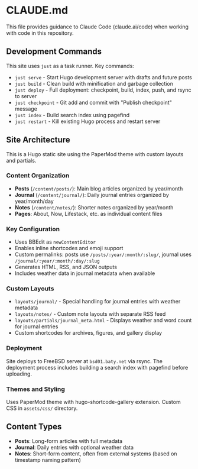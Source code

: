 # CLAUDE.md

This file provides guidance to Claude Code (claude.ai/code) when working with code in this repository.

## Development Commands

This site uses `just` as a task runner. Key commands:

- `just serve` - Start Hugo development server with drafts and future posts
- `just build` - Clean build with minification and garbage collection  
- `just deploy` - Full deployment: checkpoint, build, index, push, and rsync to server
- `just checkpoint` - Git add and commit with "Publish checkpoint" message
- `just index` - Build search index using pagefind
- `just restart` - Kill existing Hugo process and restart server

## Site Architecture

This is a Hugo static site using the PaperMod theme with custom layouts and partials.

### Content Organization
- **Posts** (`/content/posts/`): Main blog articles organized by year/month
- **Journal** (`/content/journal/`): Daily journal entries organized by year/month/day
- **Notes** (`/content/notes/`): Shorter notes organized by year/month
- **Pages**: About, Now, Lifestack, etc. as individual content files

### Key Configuration
- Uses BBEdit as `newContentEditor`
- Enables inline shortcodes and emoji support
- Custom permalinks: posts use `/posts/:year/:month/:slug/`, journal uses `/journal/:year/:month/:day/:slug`
- Generates HTML, RSS, and JSON outputs
- Includes weather data in journal metadata when available

### Custom Layouts
- `layouts/journal/` - Special handling for journal entries with weather metadata
- `layouts/notes/` - Custom note layouts with separate RSS feed
- `layouts/partials/journal_meta.html` - Displays weather and word count for journal entries
- Custom shortcodes for archives, figures, and gallery display

### Deployment
Site deploys to FreeBSD server at `bsd01.baty.net` via rsync. The deployment process includes building a search index with pagefind before uploading.

### Themes and Styling
Uses PaperMod theme with hugo-shortcode-gallery extension. Custom CSS in `assets/css/` directory.

## Content Types
- **Posts**: Long-form articles with full metadata
- **Journal**: Daily entries with optional weather data
- **Notes**: Short-form content, often from external systems (based on timestamp naming pattern)